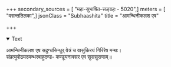 +++
secondary_sources = [ "महा-सुभाषित-सङ्ग्रहः - 5020",]
meters = [ "वसन्ततिलका",]
jsonClass = "Subhaashita"
title = "आमन्थिनीकलश एष"

+++

<details open><summary>Text</summary>

आमन्थिनीकलश एष सदुग्धसिन्धुर् वेत्रं च वासुकिरयं गिरिरेष मन्थः।  
संप्रत्युपोढमदमन्थरबाहुदण्ड- कण्डूयनावसर एव सुरासुराणाम्॥
</details>
